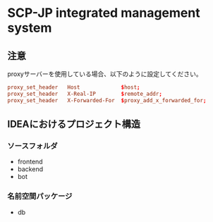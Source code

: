 # SCP-JP integrated management system

## 注意

proxyサーバーを使用している場合、以下のように設定してください。

```example_site.conf
proxy_set_header   Host             $host;
proxy_set_header   X-Real-IP        $remote_addr;
proxy_set_header   X-Forwarded-For  $proxy_add_x_forwarded_for;
```

## IDEAにおけるプロジェクト構造

### ソースフォルダ

* frontend
* backend
* bot

### 名前空間パッケージ

* db

